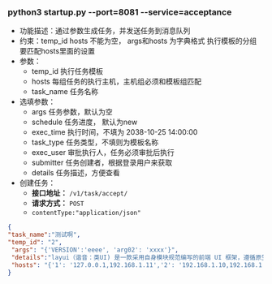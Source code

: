 ### python3 startup.py --port=8081  --service=acceptance
- 功能描述：通过参数生成任务，并发送任务到消息队列
- 约束：temp_id hosts 不能为空， args和hosts 为字典格式 执行模板的分组要匹配hosts里面的设置
- 参数：
  - temp_id   执行任务模板
  - hosts     每组任务的执行主机，主机组必须和模板组匹配
  - task_name 任务名称
- 选填参数：
  - args      任务参数，默认为空
  - schedule  任务进度， 默认为new
  - exec_time 执行时间，不填为 2038-10-25 14:00:00
  - task_type 任务类型，不填则为模板名称
  - exec_user 审批执行人，任务必须审批后执行
  - submitter 任务创建者，根据登录用户来获取
  - details   任务描述，方便查看
- 创建任务：
  - **接口地址：** `/v1/task/accept/`
  - **请求方式：** `POST`
  - `contentType:"application/json"`
```json
{
"task_name":"测试啊",
"temp_id": "2",
 "args": "{'VERSION':'eeee', 'arg02': 'xxxx'}",
 "details":"layui（谐音：类UI) 是一款采用自身模块规范编写的前端 UI 框架，遵循原生 HTML/CSS/JS 的书写与组织形式，门槛极低，拿来即用。其外在极简，却又不失饱满的内在，体积轻盈，组件丰盈，从核心代码到 API 的每一处细节都经过精心雕琢，非常适合界面的快速开发。layui 首个版本发布于2016年金秋，她区别于那些基于 MVVM 底层的 UI 框架，却并非逆道而行，而是信奉返璞归真之道。准确地说，她更多是为服务端程序员量身定做，你无需涉足各种前端工具的复杂配置，只需面对浏览器本身，让一切你所需要的元素与交互，从这里信手拈来。",
 "hosts": "{'1': '127.0.0.1,192.168.1.11','2': '192.168.1.10,192.168.1.11'}"
}
```